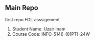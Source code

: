 ## Main Repo

first repo FOL asssigement

1.  Student Name: Uzair Inam
2.  Course Code: INFO-5146-(01PT)-24W
